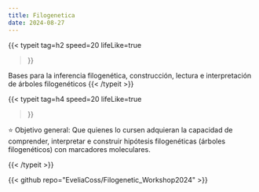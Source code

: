 ```yaml
---
title: Filogenetica
date: 2024-08-27
---
```


{{< typeit 
  tag=h2
  speed=20
  lifeLike=true
>}}

Bases para la inferencia filogenética, construcción, lectura e interpretación de árboles filogenéticos
{{< /typeit >}}

{{< typeit 
  tag=h4
  speed=20
  lifeLike=true
>}}

⭐ Objetivo general: Que quienes lo cursen adquieran la capacidad de comprender, interpretar e construir hipótesis filogenéticas (árboles filogenéticos) con marcadores moleculares.

{{< /typeit >}}


{{< github repo="EveliaCoss/Filogenetic_Workshop2024" >}}